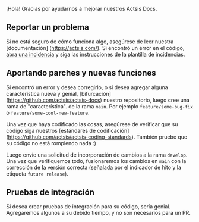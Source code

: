 ¡Hola! Gracias por ayudarnos a mejorar nuestros Actsis Docs.

## Reportar un problema

Si no está seguro de cómo funciona algo, asegúrese de leer nuestra [documentación] (https://actsis.com/). Si encontró un error en el código, [abra una incidencia](https://github.com/actsis/actsis-docs/issues) y siga las instrucciones de la plantilla de incidencias.

## Aportando parches y nuevas funciones

Si encontró un error y desea corregirlo, o si desea agregar alguna característica nueva y genial, [bifurcación] (https://github.com/actsis/actsis-docs) nuestro repositorio, luego cree una rama de "característica". de la rama `main`. Por ejemplo `feature/some-bug-fix` o `feature/some-cool-new-feature`.

Una vez que haya codificado las cosas, asegúrese de verificar que su código siga nuestros [estándares de codificación] (https://github.com/actsis/actsis-coding-standards). También pruebe que su código no está rompiendo nada :)

Luego envíe una solicitud de incorporación de cambios a la rama `develop`. Una vez que verifiquemos todo, fusionaremos los cambios en `main` con la corrección de la versión correcta (señalada por el indicador de hito y la etiqueta `future release`).

## Pruebas de integración

Si desea crear pruebas de integración para su código, sería genial. Agregaremos algunos a su debido tiempo, y no son necesarios para un PR.